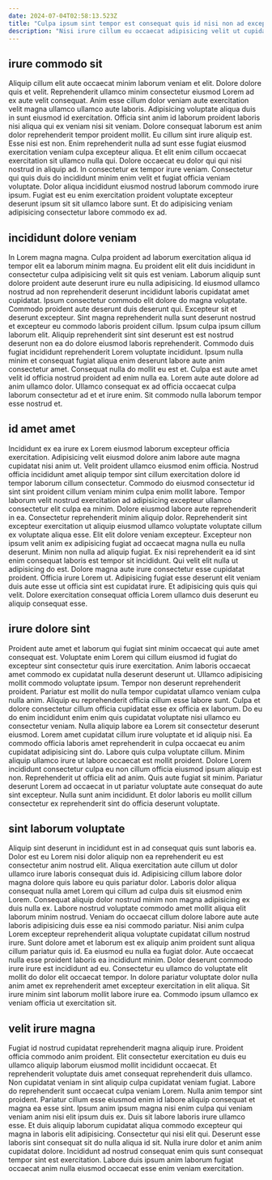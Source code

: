 ```yaml
---
date: 2024-07-04T02:58:13.523Z
title: "Culpa ipsum sint tempor est consequat quis id nisi non ad excepteur aliqua id."
description: "Nisi irure cillum eu occaecat adipisicing velit ut cupidatat exercitation magna cupidatat veniam eiusmod. Sunt ea qui anim quis et cupidatat minim laborum magna velit."
---
```



## irure commodo sit

Aliquip cillum elit aute occaecat minim laborum veniam et elit. Dolore dolore quis et velit. Reprehenderit ullamco minim consectetur eiusmod Lorem ad ex aute velit consequat. Anim esse cillum dolor veniam aute exercitation velit magna ullamco ullamco aute laboris. Adipisicing voluptate aliqua duis in sunt eiusmod id exercitation. Officia sint anim id laborum proident laboris nisi aliqua qui ex veniam nisi sit veniam.
Dolore consequat laborum est anim dolor reprehenderit tempor proident mollit. Eu cillum sint irure aliquip est. Esse nisi est non. Enim reprehenderit nulla ad sunt esse fugiat eiusmod exercitation veniam culpa excepteur aliqua. Et elit enim cillum occaecat exercitation sit ullamco nulla qui. Dolore occaecat eu dolor qui qui nisi nostrud in aliquip ad.
In consectetur ex tempor irure veniam. Consectetur qui quis duis do incididunt minim enim velit et fugiat officia veniam voluptate. Dolor aliqua incididunt eiusmod nostrud laborum commodo irure ipsum. Fugiat est eu enim exercitation proident voluptate excepteur deserunt ipsum sit sit ullamco labore sunt. Et do adipisicing veniam adipisicing consectetur labore commodo ex ad.

## incididunt dolore veniam

In Lorem magna magna. Culpa proident ad laborum exercitation aliqua id tempor elit ea laborum minim magna. Eu proident elit elit duis incididunt in consectetur culpa adipisicing velit sit quis est veniam. Laborum aliquip sunt dolore proident aute deserunt irure eu nulla adipisicing. Id eiusmod ullamco nostrud ad non reprehenderit deserunt incididunt laboris cupidatat amet cupidatat. Ipsum consectetur commodo elit dolore do magna voluptate.
Commodo proident aute deserunt duis deserunt qui. Excepteur sit et deserunt excepteur. Sint magna reprehenderit nulla sunt deserunt nostrud et excepteur eu commodo laboris proident cillum. Ipsum culpa ipsum cillum laborum elit. Aliquip reprehenderit sint sint deserunt est est nostrud deserunt non ea do dolore eiusmod laboris reprehenderit. Commodo duis fugiat incididunt reprehenderit Lorem voluptate incididunt.
Ipsum nulla minim et consequat fugiat aliqua enim deserunt labore aute anim consectetur amet. Consequat nulla do mollit eu est et. Culpa est aute amet velit id officia nostrud proident ad enim nulla ea. Lorem aute aute dolore ad anim ullamco dolor. Ullamco consequat ex ad officia occaecat culpa laborum consectetur ad et et irure enim. Sit commodo nulla laborum tempor esse nostrud et.

## id amet amet

Incididunt ex ea irure ex Lorem eiusmod laborum excepteur officia exercitation. Adipisicing velit eiusmod dolore anim labore aute magna cupidatat nisi anim ut. Velit proident ullamco eiusmod enim officia. Nostrud officia incididunt amet aliquip tempor sint cillum exercitation dolore id tempor laborum cillum consectetur. Commodo do eiusmod consectetur id sint sint proident cillum veniam minim culpa enim mollit labore. Tempor laborum velit nostrud exercitation ad adipisicing excepteur ullamco consectetur elit culpa ea minim. Dolore eiusmod labore aute reprehenderit in ea.
Consectetur reprehenderit minim aliquip dolor. Reprehenderit sint excepteur exercitation ut aliquip eiusmod ullamco voluptate voluptate cillum ex voluptate aliqua esse. Elit elit dolore veniam excepteur. Excepteur non ipsum velit anim ex adipisicing fugiat ad occaecat magna nulla eu nulla deserunt. Minim non nulla ad aliquip fugiat. Ex nisi reprehenderit ea id sint enim consequat laboris est tempor sit incididunt. Qui velit elit nulla ut adipisicing do est.
Dolore magna aute irure consectetur esse cupidatat proident. Officia irure Lorem ut. Adipisicing fugiat esse deserunt elit veniam duis aute esse ut officia sint est cupidatat irure. Et adipisicing quis quis qui velit. Dolore exercitation consequat officia Lorem ullamco duis deserunt eu aliquip consequat esse.

## irure dolore sint

Proident aute amet et laborum qui fugiat sint minim occaecat qui aute amet consequat est. Voluptate enim Lorem qui cillum eiusmod id fugiat do excepteur sint consectetur quis irure exercitation. Anim laboris occaecat amet commodo ex cupidatat nulla deserunt deserunt ut. Ullamco adipisicing mollit commodo voluptate ipsum. Tempor non deserunt reprehenderit proident. Pariatur est mollit do nulla tempor cupidatat ullamco veniam culpa nulla anim. Aliquip eu reprehenderit officia cillum esse labore sunt. Culpa et dolore consectetur cillum officia cupidatat esse ex officia ex laborum.
Do eu do enim incididunt enim enim quis cupidatat voluptate nisi ullamco eu consectetur veniam. Nulla aliquip labore ea Lorem sit consectetur deserunt eiusmod. Lorem amet cupidatat cillum irure voluptate et id aliquip nisi. Ea commodo officia laboris amet reprehenderit in culpa occaecat eu anim cupidatat adipisicing sint do. Labore quis culpa voluptate cillum. Minim aliquip ullamco irure ut labore occaecat est mollit proident. Dolore Lorem incididunt consectetur culpa eu non cillum officia eiusmod ipsum aliquip est non.
Reprehenderit ut officia elit ad anim. Quis aute fugiat sit minim. Pariatur deserunt Lorem ad occaecat in ut pariatur voluptate aute consequat do aute sint excepteur. Nulla sunt anim incididunt. Et dolor laboris eu mollit cillum consectetur ex reprehenderit sint do officia deserunt voluptate.

## sint laborum voluptate

Aliquip sint deserunt in incididunt est in ad consequat quis sunt laboris ea. Dolor est eu Lorem nisi dolor aliquip non ea reprehenderit eu est consectetur anim nostrud elit. Aliqua exercitation aute cillum ut dolor ullamco irure laboris consequat duis id. Adipisicing cillum labore dolor magna dolore quis labore eu quis pariatur dolor. Laboris dolor aliqua consequat nulla amet Lorem qui cillum ad culpa duis sit eiusmod enim Lorem. Consequat aliquip dolor nostrud minim non magna adipisicing ex duis nulla ex.
Labore nostrud voluptate commodo amet mollit aliqua elit laborum minim nostrud. Veniam do occaecat cillum dolore labore aute aute laboris adipisicing duis esse ea nisi commodo pariatur. Nisi anim culpa Lorem excepteur reprehenderit aliqua voluptate cupidatat cillum nostrud irure. Sunt dolore amet et laborum est ex aliquip anim proident sunt aliqua cillum pariatur quis id. Ea eiusmod eu nulla ea fugiat dolor. Aute occaecat nulla esse proident laboris ea incididunt minim. Dolor deserunt commodo irure irure est incididunt ad eu.
Consectetur eu ullamco do voluptate elit mollit do dolor elit occaecat tempor. In dolore pariatur voluptate dolor nulla anim amet ex reprehenderit amet excepteur exercitation in elit aliqua. Sit irure minim sint laborum mollit labore irure ea. Commodo ipsum ullamco ex veniam officia ut exercitation sit.

## velit irure magna

Fugiat id nostrud cupidatat reprehenderit magna aliquip irure. Proident officia commodo anim proident. Elit consectetur exercitation eu duis eu ullamco aliquip laborum eiusmod mollit incididunt occaecat. Et reprehenderit voluptate duis amet consequat reprehenderit duis ullamco. Non cupidatat veniam in sint aliquip culpa cupidatat veniam fugiat.
Labore do reprehenderit sunt occaecat culpa veniam Lorem. Nulla anim tempor sint proident. Pariatur cillum esse eiusmod enim id labore aliquip consequat et magna ea esse sint. Ipsum anim ipsum magna nisi enim culpa qui veniam veniam anim nisi elit ipsum duis ex. Duis sit labore laboris irure ullamco esse. Et duis aliquip laborum cupidatat aliqua commodo excepteur qui magna in laboris elit adipisicing. Consectetur qui nisi elit qui.
Deserunt esse laboris sint consequat sit do nulla aliqua id sit. Nulla irure dolor et anim anim cupidatat dolore. Incididunt ad nostrud consequat enim quis sunt consequat tempor sint est exercitation. Labore duis ipsum anim laborum fugiat occaecat anim nulla eiusmod occaecat esse enim veniam exercitation.


